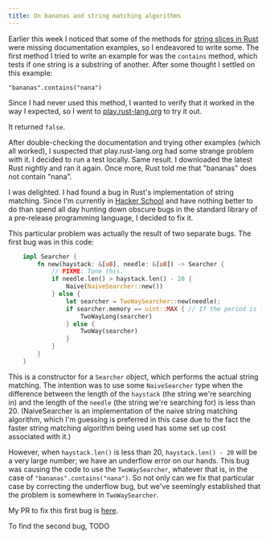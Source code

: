 ```yaml
---
title: On bananas and string matching algorithms
---
```


Earlier this week I noticed that some of the methods for [string slices in Rust](http://static.rust-lang.org/doc/master/std/str/trait.StrSlice.html) were missing documentation examples, so I endeavored to write some. The first method I tried to write an example for was the `contains` method, which tests if one string is a substring of another. After some thought I settled on this example:

    "bananas".contains("nana")

Since I had never used this method, I wanted to verify that it worked in the way I expected, so I went to [play.rust-lang.org](http://play.rust-lang.org/) to try it out.

It returned `false`.

After double-checking the documentation and trying other examples (which all worked), I suspected that play.rust-lang.org had some strange problem with it. I decided to run a test locally. Same result. I downloaded the latest Rust nightly and ran it again. Once more, Rust told me that "bananas" does not contain "nana".

I was delighted. I had found a bug in Rust's implementation of string matching. Since I'm currently in [Hacker School](http://www.hackerschool.com) and have nothing better to do than spend all day hunting down obscure bugs in the standard library of a pre-release programming language, I decided to fix it.

This particular problem was actually the result of two separate bugs. The first bug was in this code:

```rust
    impl Searcher {
        fn new(haystack: &[u8], needle: &[u8]) -> Searcher {
            // FIXME: Tune this.
            if needle.len() > haystack.len() - 20 {
                Naive(NaiveSearcher::new())
            } else {
                let searcher = TwoWaySearcher::new(needle);
                if searcher.memory == uint::MAX { // If the period is long
                    TwoWayLong(searcher)
                } else {
                    TwoWay(searcher)
                }
            }
        }
    }
```

This is a constructor for a `Searcher` object, which performs the actual string matching. The intention was to use some `NaiveSearcher` type when the difference between the length of the `haystack` (the string we're searching in) and the length of the `needle` (the string we're searching for) is less than 20. (NaiveSearcher is an implementation of the naive string matching algorithm, which I'm guessing is preferred in this case due to the fact the faster string matching algorithm being used has some set up cost associated with it.)

However, when `haystack.len()` is less than 20, `haystack.len() - 20` will be a very large number; we have an underflow error on our hands. This bug was causing the code to use the `TwoWaySearcher`, whatever that is, in the case of `"bananas".contains("nana")`. So not only can we fix that particular case by correcting the underflow bug, but we've seemingly established that the problem is somewhere in `TwoWaySearcher`.

My PR to fix this first bug is [here](https://github.com/rust-lang/rust/pull/16590).

To find the second bug, TODO
